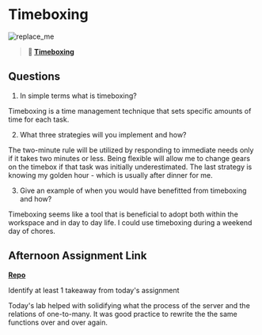 # Timeboxing

![replace_me](https://codeworks.blob.core.windows.net/public/assets/img/illustrations/placeholder.svg)
> **📖 [Timeboxing](https://codeworksacademy.com/fs-student-guide/resources/wk5/03-Timeboxing)**

## Questions

1. In simple terms what is timeboxing?

Timeboxing is a time management technique that sets specific amounts of time for each task.

2. What three strategies will you implement and how?

The two-minute rule will be utilized by responding to immediate needs only if it takes two minutes or less. Being flexible will allow me to change gears on the timebox if that task was initially underestimated. The last strategy is knowing my golden hour - which is usually after dinner for me.

3. Give an example of when you would have benefitted from timeboxing and how? 

Timeboxing seems like a tool that is beneficial to adopt both within the workspace and in day to day life. I could use timeboxing during a weekend day of chores. 

## Afternoon Assignment Link

**[Repo](https://github.com/Max-Ball/planetsLab)**

Identify at least 1 takeaway from today's assignment

Today's lab helped with solidifying what the process of the server and the relations of one-to-many. It was good practice to rewrite the the same functions over and over again. 
